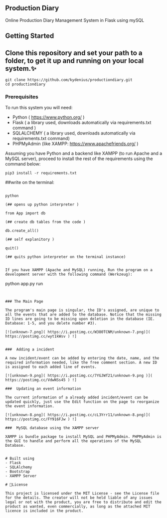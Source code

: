 ## Production Diary
Online Production Diary Management System in Flask using mySQL

## Getting Started

## Clone this repository and set your path to a folder, to get it up and running on your local system.✨

```
git clone https://github.com/kydenius/productiondiary.git
cd productiondiary
```

### Prerequisites

To run this system you will need:

-  Python ( https://www.python.org/ )
-  Flask ( a library used, downloads automatically via requirements.txt command )
-  SQLALCHEMY ( a library used, downloads automatically via requirements.txt command)
-  PHPMyAdmin (like XAMPP: https://www.apachefriends.org/ )


Assuming you have Python and a backend like XAMPP (to run Apache and a MySQL server), proceed to install the rest of the requirements using the command below:

```
pip3 install -r requirements.txt

```

##write on the terminal:

```

python 

(## opens up python interpreter )

from App import db

(## create db tables from the code )

db.create_all()

(## self explanitory )

quit()

(## quits python interpreter on the terminal instance)

````

````

If you have XAMPP (Apache and MySQL) running, Run the program on a development server with the following command (Werkzeug):

````
python app.py run

````


### The Main Page

The program's main page is singular, the ID's assigned, are unique to all the events that are added to the database. Notice that the missing ID lines are going to be missing upon deletion in the database (IE. Database: 1-5, and you delete number #3).

[![unknown-7.png]( https://i.postimg.cc/W380TCNM/unknown-7.png)]( https://postimg.cc/wyt1kWsv ) !]


###  Adding a incident

A new incident/event can be added by entering the date, name, and the required information needed, like the free comment section. A new ID is assigned to each added line of events.

[![unknown-9.png]( https://i.postimg.cc/7YGJWf21/unknown-9.png )]( https://postimg.cc/VdwNSs45 ) !]

###  Updating an event information

The current information of a already added incident/event can be updated quickly, just use the Edit function on the page to reorganize the event information.

[![unknown-8.png]( https://i.postimg.cc/cL3Yrr11/unknown-8.png)]( https://postimg.cc/FY916FJw ) !]

###  MySQL database using the XAMPP server

XAMPP is bundle package to install MySQL and PHPMyAdmin. PHPMyAdmin is the GUI to handle and perform all the operations of the MySQL Database.


# Built using
- Flask
- SQLAlchemy
- Bootstrap
- XAMPP Server

# 📃License

This project is licensed under the MIT License - see the License file for the details. The creator will not be held liable of any issues legal or not with the product, you are free to distribute and edit the product as wanted, even commercially, as long as the attached MIT licence is included in the product.

